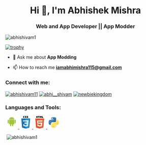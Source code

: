 <h1 align="center">Hi 👋, I'm Abhishek Mishra</h1>
<h3 align="center">Web and App Developer || App Modder</h3>

<p align="left"> <img src="https://komarev.com/ghpvc/?username=abhishivam1&label=Profile%20views&color=0e75b6&style=flat" alt="abhishivam1" /> </p>

[![trophy](https://github-profile-trophy.vercel.app/?username=abhishivam1)](https://github.com/abhishivam1/github-profile-trophy)

- 💬 Ask me about **App Modding**

- 📫 How to reach me **iamabhimishra115@gmail.com**

<h3 align="left">Connect with me:</h3>
<p align="left">
<a href="https://twitter.com/abhishivam11" target="blank"><img align="center" src="https://raw.githubusercontent.com/rahuldkjain/github-profile-readme-generator/master/src/images/icons/Social/twitter.svg" alt="abhishivam11" height="30" width="40" /></a>
<a href="https://instagram.com/abhi__shivam" target="blank"><img align="center" src="https://raw.githubusercontent.com/rahuldkjain/github-profile-readme-generator/master/src/images/icons/Social/instagram.svg" alt="abhi__shivam" height="30" width="40" /></a>
<a href="https://www.youtube.com/c/newbiekingdom" target="blank"><img align="center" src="https://raw.githubusercontent.com/rahuldkjain/github-profile-readme-generator/master/src/images/icons/Social/youtube.svg" alt="newbiekingdom" height="30" width="40" /></a>
</p>

<h3 align="left">Languages and Tools:</h3>
<p align="left"> <a href="https://developer.android.com" target="_blank" rel="noreferrer"> <img src="https://raw.githubusercontent.com/devicons/devicon/master/icons/android/android-original-wordmark.svg" alt="android" width="40" height="40"/> </a> <a href="https://www.w3schools.com/css/" target="_blank" rel="noreferrer"> <img src="https://raw.githubusercontent.com/devicons/devicon/master/icons/css3/css3-original-wordmark.svg" alt="css3" width="40" height="40"/> </a> <a href="https://www.w3.org/html/" target="_blank" rel="noreferrer"> <img src="https://raw.githubusercontent.com/devicons/devicon/master/icons/html5/html5-original-wordmark.svg" alt="html5" width="40" height="40"/> </a> <a href="https://www.python.org" target="_blank" rel="noreferrer"> <img src="https://raw.githubusercontent.com/devicons/devicon/master/icons/python/python-original.svg" alt="python" width="40" height="40"/> </a> </p>

<p>&nbsp;<img align="center" src="https://github-readme-stats.vercel.app/api?username=abhishivam1&show_icons=true&locale=en" alt="abhishivam1" /></p>

